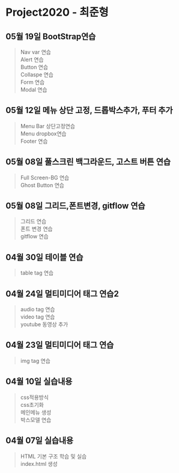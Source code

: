 # Project2020 - 최준형
## 05월 19일 BootStrap연습
> Nav var 연습<br>
> Alert 연습<br>
> Button 연습<br>
> Collaspe 연습<br>
> Form 연습<br>
> Modal 연습<br>
## 05월 12일 메뉴 상단 고정, 드롭박스추가, 푸터 추가
> Menu Bar 상단고정연습<br>
> Menu dropbox연습<br>
> Footer 연습<br>
## 05월 08일 풀스크린 백그라운드, 고스트 버튼 연습
> Full Screen-BG 연습<br>
> Ghost Button 연습<br>
## 05월 08일 그리드,폰트변경, gitflow 연습
> 그리드 연습<br>
> 폰트 변경 연습<br>
> gitflow 연습
## 04월 30일 테이블 연습
> table tag 연습<br>
## 04월 24일 멀티미디어 태그 연습2
> audio tag 연습<br>
> video tag 연습 <br>
> youtube 동영상 추가 <br>
## 04월 23일 멀티미디어 태그 연습
> img tag 연습 <br>
## 04월 10일 실습내용
> css적용방식 <br>
css초기화 <br>
메인메뉴 생성 <br>
박스모델 연습 

## 04월 07일 실습내용
> HTML 기본 구조 학습 및 실습 <br>
index.html 생성


